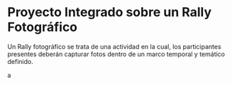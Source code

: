 # Proyecto Integrado sobre un Rally Fotográfico
Un Rally fotográfico se trata de una actividad en la cual, los participantes presentes deberán capturar fotos dentro de un marco temporal y temático definido.

a
